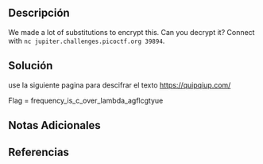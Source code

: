 ## Descripción 
We made a lot of substitutions to encrypt this. Can you decrypt it? Connect with `nc jupiter.challenges.picoctf.org 39894`.
## Solución
use la siguiente pagina para descifrar el texto
https://quipqiup.com/

Flag = frequency_is_c_over_lambda_agflcgtyue
## Notas Adicionales 
## Referencias

